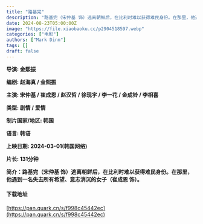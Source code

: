 ```yaml
---
title: "路基完"
description: "路基完（宋仲基 饰）逃离朝鲜后，在比利时难以获得难民身份。在那里，他遇到一名失去所有希望、意志消沉的女子（崔成恩 饰）。"
date: 2024-08-23T05:00:00Z
image: "https://file.xiaobaoku.cc/p2904518597.webp"
categories: ["电影"]
authors: ["Mark Dinn"]
tags: []
draft: false
---
```


**导演: 金熙振**
 
**编剧: 赵海真 / 金熙振**
 
**主演: 宋仲基 / 崔成恩 / 赵汉哲 / 徐现宇 / 李一花 / 金成铃 / 李相喜**
 
**类型: 剧情 / 爱情**
 
**制片国家/地区: 韩国**
 
**语言: 韩语**
 
**上映日期: 2024-03-01(韩国网络)**
 
**片长: 131分钟**
 
**简介：路基完（宋仲基 饰）逃离朝鲜后，在比利时难以获得难民身份。在那里，他遇到一名失去所有希望、意志消沉的女子（崔成恩 饰）。**

#### 下载地址

[https://pan.quark.cn/s/f998c45442ec](https://pan.quark.cn/s/f998c45442ec)


 
